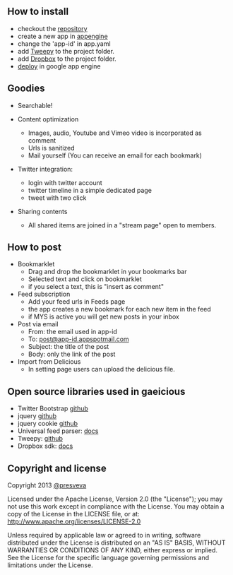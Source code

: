 How to install
---
- checkout the [repository](https://github.com/presveva/gae.icio.us/zipball/master)
- create a new app in [appengine](https://appengine.google.com/)
- change the 'app-id' in app.yaml
- add [Tweepy](https://github.com/tweepy/tweepy) to the project folder.
- add [Dropbox](https://www.dropbox.com/developers/core/sdk) to the project folder.
- [deploy](https://developers.google.com/appengine/docs/python/tools/uploadinganapp#Uploading_the_App) in google app engine

Goodies
---
- Searchable!

- Content optimization
    - Images, audio, Youtube and Vimeo video is incorporated as comment
    - Urls is sanitized
    - Mail yourself (You can receive an email for each bookmark)

- Twitter integration:
    - login with twitter account
    - twitter timeline in a simple dedicated page
    - tweet with two click

- Sharing contents
    - All shared items are joined in a "stream page" open to members.

How to post
---
- Bookmarklet
  - Drag and drop the bookmarklet in your bookmarks bar
  - Selected text and click on bookmarklet
  - if you select a text, this is "insert as comment"
- Feed subscription
  - Add your feed urls in Feeds page
  - the app creates a new bookmark for each new item in the feed
  - if MYS is active you will get new posts in your inbox
- Post via email
  - From: the email used in app-id
  - To: post@app-id.appspotmail.com
  - Subject: the title of the post
  - Body: only the link of the post
- Import from Delicious
  - In setting page users can upload the delicious file.

Open source libraries used in gaeicious
---
- Twitter Bootstrap [github](https://github.com/twitter/bootstrap)
- jquery [github](https://github.com/jquery/jquery)
- jquery cookie [github](https://github.com/carhartl/jquery-cookie)
- Universal feed parser: [docs](http://pythonhosted.org/feedparser/)
- Tweepy: [github](https://github.com/tweepy/tweepy)
- Dropbox sdk: [docs](https://www.dropbox.com/developers/core/sdk)

Copyright and license
---
Copyright 2013  [@presveva](https://github.com/presveva)

Licensed under the Apache License, Version 2.0 (the "License"); you may not use this work except in compliance with the License. You may obtain a copy of the License in the LICENSE file, or at: http://www.apache.org/licenses/LICENSE-2.0

Unless required by applicable law or agreed to in writing, software distributed under the License is distributed on an "AS IS" BASIS, WITHOUT WARRANTIES OR CONDITIONS OF ANY KIND, either express or implied. See the License for the specific language governing permissions and limitations under the License.
